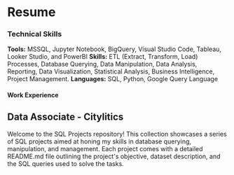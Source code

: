 # Resume

### Technical Skills
**Tools:** MSSQL, Jupyter Notebook, BigQuery, Visual Studio Code, Tableau, Looker Studio, and PowerBI
**Skills:** ETL (Extract, Transform, Load) Processes, Database Querying, Data Manipulation, Data Analysis, Reporting, Data Visualization, Statistical Analysis, Business Intelligence, Project Management.
**Languages:** SQL, Python, Google Query Language

#### Work Experience
**Data Associate - Citylitics**
- 





Welcome to the SQL Projects repository! This collection showcases a series of SQL projects aimed at honing my skills in database querying, manipulation, and management. Each project comes with a detailed README.md file outlining the project's objective, dataset description, and the SQL queries used to solve the tasks.
